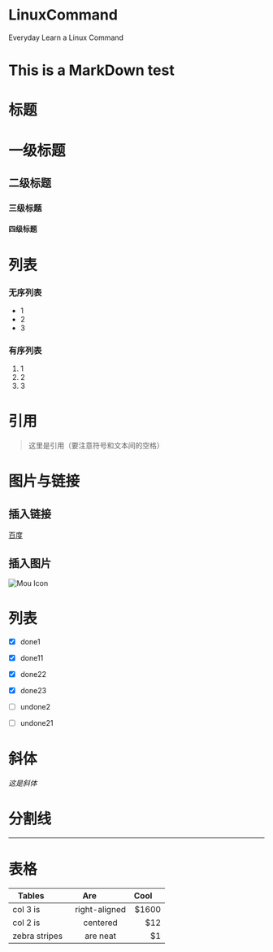 # LinuxCommand
Everyday Learn a Linux Command

# This is a MarkDown test

# 标题

# 一级标题
## 二级标题
### 三级标题
#### 四级标题


# 列表

### 无序列表
* 1
* 2
* 3

### 有序列表
1. 1
2. 2
3. 3


# 引用
> 这里是引用（要注意符号和文本间的空格）


# 图片与链接
## 插入链接
[百度](https://www.baidu.com)

## 插入图片
![Mou Icon](http://mouapp.com/Mou_128.png)


# 列表
- [x] done1
 - [x] done11
 - [x] done22
 - [x] done23
- [ ] undone2
 - [ ] undone21
 
 
# 斜体
*这是斜体*


# 分割线
***


# 表格
|Tables         |Are          |Cool    |
|---------------|:-----------:|-------:|
|col 3 is       |right-aligned| $1600  |
|col 2 is       | centered    | $12    |
|zebra stripes  | are neat    | $1     |

